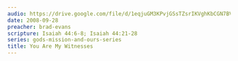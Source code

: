 ```yaml
---
audio: https://drive.google.com/file/d/1eqjuGM3KPvjGSsTZsrIKVghKbCGN7BVN/view
date: 2008-09-28
preacher: brad-evans
scripture: Isaiah 44:6-8; Isaiah 44:21-28
series: gods-mission-and-ours-series
title: You Are My Witnesses
---
```

